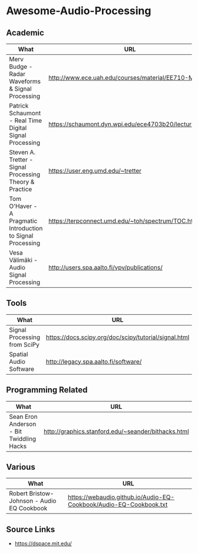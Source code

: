 # Awesome-Audio-Processing

## Academic
What | URL
---|---
Merv Budge  - Radar Waveforms & Signal Processing            | http://www.ece.uah.edu/courses/material/EE710-Merv/
Patrick Schaumont - Real Time Digital Signal Processing      | https://schaumont.dyn.wpi.edu/ece4703b20/lectures.html
Steven A. Tretter - Signal Processing Theory  & Practice     | https://user.eng.umd.edu/~tretter
Tom O'Haver - A Pragmatic Introduction to Signal Processing  | https://terpconnect.umd.edu/~toh/spectrum/TOC.html
Vesa Välimäki - Audio Signal Processing                      | http://users.spa.aalto.fi/vpv/publications/

## Tools
What | URL
---|---
Signal Processing from SciPy                                | https://docs.scipy.org/doc/scipy/tutorial/signal.html
Spatial Audio Software                                      | http://legacy.spa.aalto.fi/software/

## Programming Related
What | URL
---|---
Sean Eron Anderson  - Bit Twiddling Hacks | http://graphics.stanford.edu/~seander/bithacks.html

## Various
What | URL
---|---
Robert Bristow-Johnson - Audio EQ Cookbook | https://webaudio.github.io/Audio-EQ-Cookbook/Audio-EQ-Cookbook.txt

## Source Links
- https://dspace.mit.edu/
